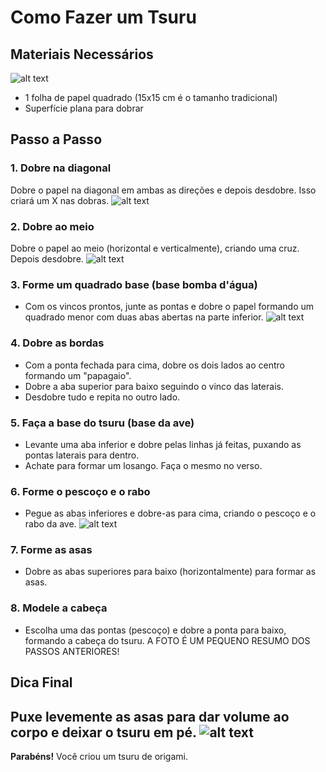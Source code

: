 # Como Fazer um Tsuru 

## Materiais Necessários
![alt text](img/IMG_20250514_103155822.jpg)
- 1 folha de papel quadrado (15x15 cm é o tamanho tradicional)
- Superfície plana para dobrar

## Passo a Passo

### 1. Dobre na diagonal
Dobre o papel na diagonal em ambas as direções e depois desdobre. Isso criará um X nas dobras.
![alt text](img/IMG_20250514_101056599.jpg)
### 2. Dobre ao meio
Dobre o papel ao meio (horizontal e verticalmente), criando uma cruz. Depois desdobre.
![alt text](img/IMG_20250514_104454748.jpg)
### 3. Forme um quadrado base (base bomba d'água)
- Com os vincos prontos, junte as pontas e dobre o papel formando um quadrado menor com duas abas abertas na parte inferior.
![alt text](img/IMG_20250514_104256476.jpg)
### 4. Dobre as bordas
- Com a ponta fechada para cima, dobre os dois lados ao centro formando um "papagaio".
- Dobre a aba superior para baixo seguindo o vinco das laterais.
- Desdobre tudo e repita no outro lado.
### 5. Faça a base do tsuru (base da ave)
- Levante uma aba inferior e dobre pelas linhas já feitas, puxando as pontas laterais para dentro.
- Achate para formar um losango. Faça o mesmo no verso.
### 6. Forme o pescoço e o rabo
- Pegue as abas inferiores e dobre-as para cima, criando o pescoço e o rabo da ave.
![alt text](img/IMG_20250514_110233735.jpg)
### 7. Forme as asas
- Dobre as abas superiores para baixo (horizontalmente) para formar as asas.

### 8. Modele a cabeça
- Escolha uma das pontas (pescoço) e dobre a ponta para baixo, formando a cabeça do tsuru. A FOTO É UM PEQUENO RESUMO DOS PASSOS ANTERIORES!

## Dica Final

Puxe levemente as asas para dar volume ao corpo e deixar o tsuru em pé.
![alt text](img/IMG_20250514_110944719.jpg)
---

**Parabéns!** Você criou um tsuru de origami. 
